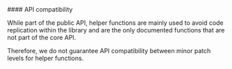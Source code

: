 <div class="custom-callout custom-callout-warning">
#### API compatibility

While part of the public API, helper functions are mainly used to avoid code replication within the library and are the only documented functions that are not part of the core API.

Therefore, we do not guarantee API compatibility between minor patch levels for helper functions.
</div>